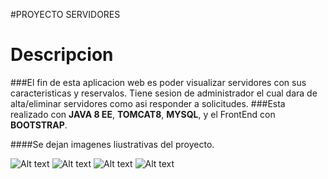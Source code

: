 #PROYECTO SERVIDORES 

Descripcion
===========
###El fin de esta aplicacion web es poder visualizar servidores con sus caracteristicas y reservalos. Tiene sesion de administrador el cual dara de alta/eliminar servidores como asi responder a solicitudes.
###Esta realizado con **JAVA 8 EE**, **TOMCAT8**, **MYSQL**, y el FrontEnd con **BOOTSTRAP**. 

####Se dejan imagenes liustrativas del proyecto.

![Alt text](imagen1.jpg "Pagina de bienvenida")
![Alt text](imagen2.jpg "Desde el perfil de Admin, el alta de un servidor")
![Alt text](imagen3.jpg "Desde el perfil de Admin, las solicitudes recibidas")
![Alt text](imagen4.jpg "Desde el perfil de Admin, los servidores disponibles")